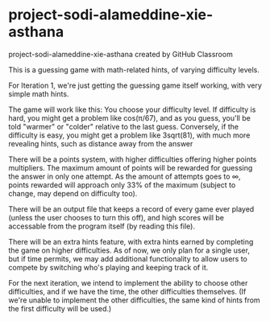 # project-sodi-alameddine-xie-asthana
project-sodi-alameddine-xie-asthana created by GitHub Classroom

This is a guessing game with math-related hints, of varying difficulty levels.

For Iteration 1, we're just getting the guessing game itself working, with very simple math hints.

The game will work like this:
You choose your difficulty level. If difficulty is hard, you might get a problem like cos(π/67), and as you guess, you'll be told "warmer" or "colder" relative to the last guess. Conversely, if the difficulty is easy, you might get a problem like 3sqrt(81), with much more revealing hints, such as distance away from the answer

There will be a points system, with higher difficulties offering higher points multipliers. The maximum amount of points will be rewarded for guessing the answer in only one attempt. As the amount of attempts goes to ∞, points rewarded will approach only 33% of the maximum (subject to change, may depend on difficulty too).

There will be an output file that keeps a record of every game ever played (unless the user chooses to turn this off), and high scores will be accessable from the program itself (by reading this file).

There will be an extra hints feature, with extra hints earned by completing the game on higher difficulties. As of now, we only plan for a single user, but if time permits, we may add additional functionality to allow users to compete by switching who's playing and keeping track of it.

For the next iteration, we intend to implement the ability to choose other difficulties, and if we have the time, the other difficulties themselves. (If we're unable to implement the other difficulties, the same kind of hints from the first difficulty will be used.)

